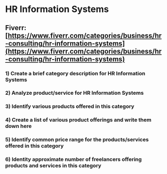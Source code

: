 # HR Information Systems
## Fiverr: [https://www.fiverr.com/categories/business/hr-consulting/hr-information-systems](https://www.fiverr.com/categories/business/hr-consulting/hr-information-systems)
### 1) Create a brief category description for HR Information Systems
### 2) Analyze product/service for HR Information Systems
### 3) Identify various products offered in this category
### 4) Create a list of various product offerings and write them down here
### 5) Identify common price range for the products/services offered in this category
### 6) Identity approximate number of freelancers offering products and services in this category
